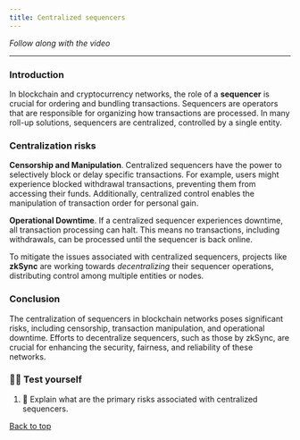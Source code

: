 ```yaml
---
title: Centralized sequencers
---
```


_Follow along with the video_

---

<a name="top"></a>

### Introduction

In blockchain and cryptocurrency networks, the role of a **sequencer** is crucial for ordering and bundling transactions. Sequencers are operators that are responsible for organizing how transactions are processed. In many roll-up solutions, sequencers are centralized, controlled by a single entity.

### Centralization risks

**Censorship and Manipulation**. Centralized sequencers have the power to selectively block or delay specific transactions. For example, users might experience blocked withdrawal transactions, preventing them from accessing their funds. Additionally, centralized control enables the manipulation of transaction order for personal gain.

**Operational Downtime**. If a centralized sequencer experiences downtime, all transaction processing can halt. This means no transactions, including withdrawals, can be processed until the sequencer is back online.

To mitigate the issues associated with centralized sequencers, projects like **zkSync** are working towards _decentralizing_ their sequencer operations, distributing control among multiple entities or nodes.

### Conclusion

The centralization of sequencers in blockchain networks poses significant risks, including censorship, transaction manipulation, and operational downtime. Efforts to decentralize sequencers, such as those by zkSync, are crucial for enhancing the security, fairness, and reliability of these networks.

### 🧑‍💻 Test yourself

1. 📕 Explain what are the primary risks associated with centralized sequencers.

[Back to top](#top)
